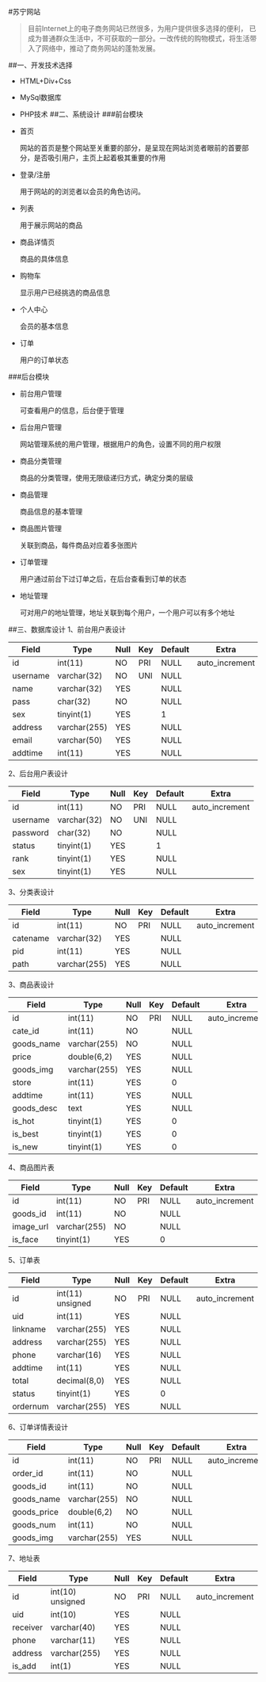 #苏宁网站
>目前Internet上的电子商务网站已然很多，为用户提供很多选择的便利，
已成为普通群众生活中，不可获取的一部分。一改传统的购物模式，将生活带入了网络中，推动了商务网站的蓬勃发展。

##一、开发技术选择
+ HTML+Div+Css
+ MySql数据库
+ PHP技术
##二、系统设计
###前台模块
+ 首页 

    网站的首页是整个网站至关重要的部分，是呈现在网站浏览者眼前的首要部分，是否吸引用户，主页上起着极其重要的作用


+ 登录/注册

    用于网站的的浏览者以会员的角色访问。
+ 列表

    用于展示网站的商品

+ 商品详情页

    商品的具体信息

+ 购物车

    显示用户已经挑选的商品信息

+ 个人中心

    会员的基本信息 

+ 订单

    用户的订单状态

###后台模块

+ 前台用户管理

    可查看用户的信息，后台便于管理

+ 后台用户管理

    网站管理系统的用户管理，根据用户的角色，设置不同的用户权限
+ 商品分类管理

    商品的分类管理，使用无限级递归方式，确定分类的层级

+ 商品管理
    
    商品信息的基本管理

+ 商品图片管理

    关联到商品，每件商品对应着多张图片

+ 订单管理
    
    用户通过前台下过订单之后，在后台查看到订单的状态
    
+ 地址管理

    可对用户的地址管理，地址关联到每个用户，一个用户可以有多个地址

##三、数据库设计
1、前台用户表设计

| Field    | Type         | Null | Key | Default | Extra          |
|----------|--------------|------|-----|---------|----------------|
| id       | int(11)      | NO   | PRI | NULL    | auto_increment |
| username | varchar(32)  | NO   | UNI | NULL    |                |
| name     | varchar(32)  | YES  |     | NULL    |                |
| pass     | char(32)     | NO   |     | NULL    |                |
| sex      | tinyint(1)   | YES  |     | 1       |                |
| address  | varchar(255) | YES  |     | NULL    |                |
| email    | varchar(50)  | YES  |     | NULL    |                |
| addtime  | int(11)      | YES  |     | NULL    |                |

2、后台用户表设计

| Field    | Type        | Null | Key | Default | Extra          |
|----------|-------------|------|-----|---------|----------------|
| id       | int(11)     | NO   | PRI | NULL    | auto_increment |
| username | varchar(32) | NO   | UNI | NULL    |                |
| password | char(32)    | NO   |     | NULL    |                |
| status   | tinyint(1)  | YES  |     | 1       |                |
| rank     | tinyint(1)  | YES  |     | NULL    |                |
| sex      | tinyint(1)  | YES  |     | NULL    |                |

3、分类表设计

| Field    | Type         | Null | Key | Default | Extra          |
|----------|--------------|------|-----|---------|----------------|
| id       | int(11)      | NO   | PRI | NULL    | auto_increment |
| catename | varchar(32)  | YES  |     | NULL    |                |
| pid      | int(11)      | YES  |     | NULL    |                |
| path     | varchar(255) | YES  |     | NULL    |                |

3、商品表设计

| Field      | Type         | Null | Key | Default | Extra          |
|------------|--------------|------|-----|---------|----------------|
| id         | int(11)      | NO   | PRI | NULL    | auto_increment |
| cate_id    | int(11)      | NO   |     | NULL    |                |
| goods_name | varchar(255) | NO   |     | NULL    |                |
| price      | double(6,2)  | YES  |     | NULL    |                |
| goods_img  | varchar(255) | YES  |     | NULL    |                |
| store      | int(11)      | YES  |     | 0       |                |
| addtime    | int(11)      | YES  |     | NULL    |                |
| goods_desc | text         | YES  |     | NULL    |                |
| is_hot     | tinyint(1)   | YES  |     | 0       |                |
| is_best    | tinyint(1)   | YES  |     | 0       |                |
| is_new     | tinyint(1)   | YES  |     | 0       |                |

4、商品图片表

| Field     | Type         | Null | Key | Default | Extra          |
|-----------|--------------|------|-----|---------|----------------|
| id        | int(11)      | NO   | PRI | NULL    | auto_increment |
| goods_id  | int(11)      | NO   |     | NULL    |                |
| image_url | varchar(255) | NO   |     | NULL    |                |
| is_face   | tinyint(1)   | YES  |     | 0       |                |

5、订单表

| Field    | Type             | Null | Key | Default | Extra          |
|----------|------------------|------|-----|---------|----------------|
| id       | int(11) unsigned | NO   | PRI | NULL    | auto_increment |
| uid      | int(11)          | YES  |     | NULL    |                |
| linkname | varchar(255)     | YES  |     | NULL    |                |
| address  | varchar(255)     | YES  |     | NULL    |                |
| phone    | varchar(16)      | YES  |     | NULL    |                |
| addtime  | int(11)          | YES  |     | NULL    |                |
| total    | decimal(8,0)     | YES  |     | NULL    |                |
| status   | tinyint(1)       | YES  |     | 0       |                |
| ordernum | varchar(255)     | YES  |     | NULL    |                |

6、订单详情表设计

| Field       | Type         | Null | Key | Default | Extra          |
|-------------|--------------|------|-----|---------|----------------|
| id          | int(11)      | NO   | PRI | NULL    | auto_increment |
| order_id    | int(11)      | NO   |     | NULL    |                |
| goods_id    | int(11)      | NO   |     | NULL    |                |
| goods_name  | varchar(255) | NO   |     | NULL    |                |
| goods_price | double(6,2)  | NO   |     | NULL    |                |
| goods_num   | int(11)      | NO   |     | NULL    |                |
| goods_img   | varchar(255) | YES  |     | NULL    |                |

7、地址表

| Field    | Type             | Null | Key | Default | Extra          |
|----------|------------------|------|-----|---------|----------------|
| id       | int(10) unsigned | NO   | PRI | NULL    | auto_increment |
| uid      | int(10)          | YES  |     | NULL    |                |
| receiver | varchar(40)      | YES  |     | NULL    |                |
| phone    | varchar(11)      | YES  |     | NULL    |                |
| address  | varchar(255)     | YES  |     | NULL    |                |
| is_add   | int(1)           | YES  |     | NULL    |                |

